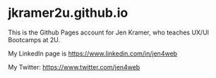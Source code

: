 # jkramer2u.github.io

This is the Github Pages account for Jen Kramer, who teaches UX/UI Bootcamps at 2U. 

My LinkedIn page is https://www.linkedin.com/in/jen4web

My Twitter:  https://www.twitter.com/jen4web

